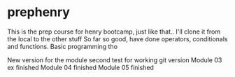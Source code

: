 # prephenry
This is the prep course for henry bootcamp, just like that.. I'll clone it from the local to the other stuff 
So far so good, have done operators, conditionals and functions. Basic programming tho 

New version for the module second test for working git version
Module 03 ex finished
Module 04 finished
Module 05 finished

